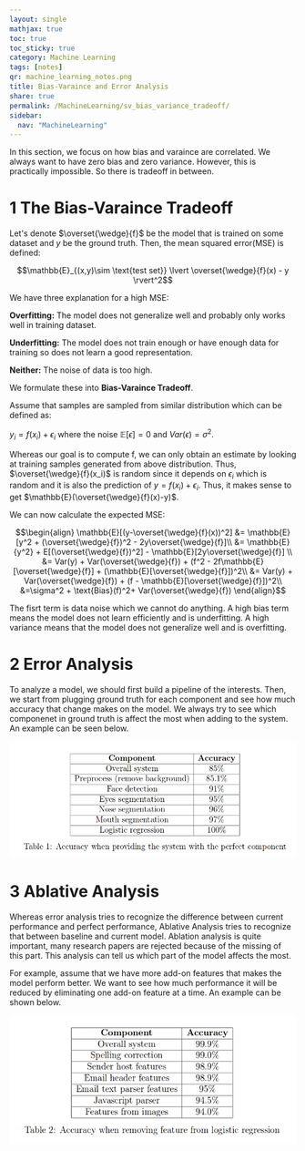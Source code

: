 ```yaml
---
layout: single
mathjax: true
toc: true
toc_sticky: true
category: Machine Learning
tags: [notes]
qr: machine_learning_notes.png
title: Bias-Varaince and Error Analysis
share: true
permalink: /MachineLearning/sv_bias_variance_tradeoff/
sidebar:
  nav: "MachineLearning"
---
```


In this section, we focus on how bias and varaince are correlated. We always want to have zero bias and zero variance. However, this is practically impossible. So there is tradeoff in between. 

# 1 The Bias-Varaince Tradeoff

Let's denote $\overset{\wedge}{f}$ be the model that is trained on some dataset and $y$ be the ground truth. Then, the mean squared error(MSE) is defined:

$$\mathbb{E}_{(x,y)\sim \text{test set}} \lvert \overset{\wedge}{f}(x) - y \rvert^2$$

We have three explanation for a high MSE:

**Overfitting:** The model does not generalize well and probably only works well in training dataset.

**Underfitting:** The model does not train enough or have enough data for training so does not learn a good representation. 

**Neither:** The noise of data is too high. 

We formulate these into **Bias-Varaince Tradeoff**.

Assume that samples are sampled from similar distribution which can be defined as:

$y_i = f(x_i) + \epsilon_i$ where the noise $\mathbb{E}[\epsilon] = 0$ and $Var(\epsilon) = \sigma^2$.

Whereas our goal is to compute f, we can only obtain an estimate by looking at training samples generated from above distribution. Thus, $\overset{\wedge}{f}(x_i)$ is random since it depends on $\epsilon_i$ which is random and it is also the prediction of $y = f(x_i) + \epsilon_i$. Thus, it makes sense to get $\mathbb{E}(\overset{\wedge}{f}(x)-y)$.

We can now calculate the expected MSE:

$$\begin{align}
\mathbb{E}[(y-\overset{\wedge}{f}(x))^2] &= \mathbb{E}[y^2 + (\overset{\wedge}{f})^2 - 2y\overset{\wedge}{f}]\\
&= \mathbb{E}{y^2} + E[(\overset{\wedge}{f})^2] - \mathbb{E}[2y\overset{\wedge}{f}] \\
&= Var(y) + Var(\overset{\wedge}{f}) + (f^2 - 2f\mathbb{E}[\overset{\wedge}{f}] + (\mathbb{E}[\overset{\wedge}{f}])^2\\
&= Var(y) + Var(\overset{\wedge}{f}) + (f - \mathbb{E}[\overset{\wedge}{f}])^2\\
&=\sigma^2 + \text{Bias}(f)^2+ Var(\overset{\wedge}{f})
\end{align}$$

The fisrt term is data noise which we cannot do anything. A high bias term means the model does not learn efficiently and is underfitting. A high variance means that the model does not generalize well and is overfitting. 

# 2 Error Analysis

To analyze a model, we should first build a pipeline of the interests. Then, we start from plugging ground truth for each component and see how much accuracy that change makes on the model. We always try to see which componenet in ground truth is affect the most when adding to the system. An example can be seen below. 

![Error Analysis](/images/err_ana.png)

# 3 Ablative Analysis

Whereas error analysis tries to recognize the difference between current performance and perfect performance, Ablative Analysis tries to recognize that between baseline and current model. Ablation analysis is quite important, many research papers are rejected because of the missing of this part. This analysis can tell us which part of the model affects the most. 


For example, assume that we have more add-on features that makes the model perform better. We want to see how much performance it will be reduced by eliminating one add-on feature at a time. An example can be shown below. 

![Ablative Analysis](/images/ablative_ana.png)